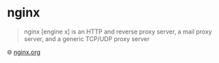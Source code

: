 # nginx

> nginx [engine x] is an HTTP and reverse proxy server, a mail proxy server, and a generic TCP/UDP proxy server

🌐 [nginx.org](https://nginx.org/)
